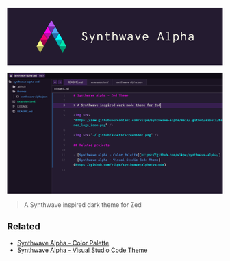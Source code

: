 ![Synthwave Alpha](https://raw.githubusercontent.com/vikpe/synthwave-alpha/main/.github/assets/synthwave_alpha_logo.png)

![Synthwave Alpha](./.github/screenshot.png)

> A Synthwave inspired dark theme for Zed

## Related

- [Synthwave Alpha - Color Palette](https://github.com/vikpe/synthwave-alpha/)
- [Synthwave Alpha - Visual Studio Code Theme](https://github.com/vikpe/synthwave-alpha-vscode)
